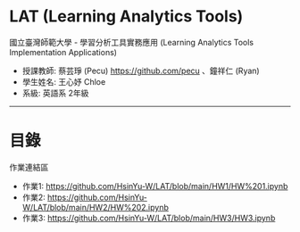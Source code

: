 LAT (Learning Analytics Tools)
======
國立臺灣師範大學 - 學習分析工具實務應用 (Learning Analytics Tools Implementation Applications)
- 授課教師: 蔡芸琤 (Pecu) https://github.com/pecu 、鐘祥仁 (Ryan)
- 學生姓名: 王心妤 Chloe
- 系級: 英語系 2年級
----------
目錄
====
作業連結區
- 作業1: https://github.com/HsinYu-W/LAT/blob/main/HW1/HW%201.ipynb
- 作業2: https://github.com/HsinYu-W/LAT/blob/main/HW2/HW%202.ipynb
- 作業3: https://github.com/HsinYu-W/LAT/blob/main/HW3/HW3.ipynb

